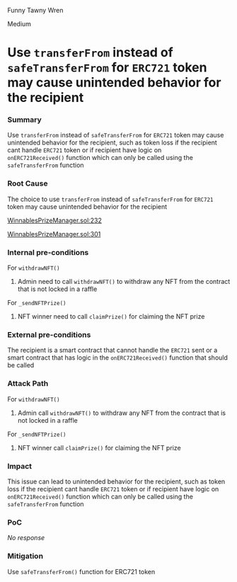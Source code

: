 Funny Tawny Wren

Medium

# Use `transferFrom` instead of `safeTransferFrom` for `ERC721` token may cause unintended behavior for the recipient

### Summary

Use `transferFrom` instead of `safeTransferFrom` for `ERC721` token may cause unintended behavior for the recipient, such as token loss if the recipient cant handle `ERC721` token or if recipient have logic on `onERC721Received()` function which can only be called using the `safeTransferFrom` function

### Root Cause

The choice to use `transferFrom` instead of `safeTransferFrom` for `ERC721` token may cause unintended behavior for the recipient

[WinnablesPrizeManager.sol:232](https://github.com/sherlock-audit/2024-08-winnables-raffles/blob/main/public-contracts/contracts/WinnablesPrizeManager.sol#L232)

[WinnablesPrizeManager.sol:301](https://github.com/sherlock-audit/2024-08-winnables-raffles/blob/main/public-contracts/contracts/WinnablesPrizeManager.sol#L301)

### Internal pre-conditions

For `withdrawNFT()` 

1. Admin need to call `withdrawNFT()` to withdraw any NFT from the contract that is not locked in a raffle

For `_sendNFTPrize()`

1. NFT winner need to call `claimPrize()` for claiming the NFT prize

### External pre-conditions

The recipient is a smart contract that cannot handle the `ERC721` sent or a smart contract that has logic in the `onERC721Received()` function that should be called

### Attack Path

For `withdrawNFT()` 

1. Admin call `withdrawNFT()` to withdraw any NFT from the contract that is not locked in a raffle

For `_sendNFTPrize()`

1. NFT winner call `claimPrize()` for claiming the NFT prize

### Impact

This issue can lead to unintended behavior for the recipient, such as token loss if the recipient cant handle `ERC721` token or if recipient have logic on `onERC721Received()` function which can only be called using the `safeTransferFrom` function

### PoC

_No response_

### Mitigation

Use `safeTransferFrom()` function for ERC721 token